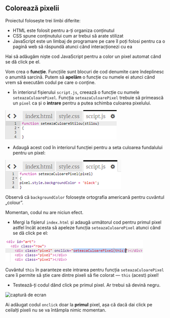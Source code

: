 ## Colorează pixelii

Proiectul folosește trei limbi diferite:

+ HTML este folosit pentru a-ți organiza conținutul
+ CSS spune conținutului cum ar trebui să arate stilizat
+ JavaScript este un limbaj de programare pe care îl poți folosi pentru ca o pagină web să răspundă atunci când interacționezi cu ea

Hai să adăugăm niște cod JavaScript pentru a color un pixel automat când se dă click pe el.

Vom crea o **funcție**. Funcțiile sunt blocuri de cod denumite care îndeplinesc o anumită sarcină. Putem să **apelăm** o funcție cu numele ei atunci când vrem să executăm codul pe care o conține.

+ În interiorul fișierului `script.js`, creează o funcție cu numele `seteazaCuloarePixel`. Funcția `seteazaCuloarePixel` trebuie să primească un `pixel` ca și o **intrare** pentru a putea schimba culoarea pixelului.

![Creare funcție](images/create-function.png)

+ Adaugă acest cod în interiorul funcției pentru a seta culoarea fundalului pentru un pixel:

![captură de ecran](images/pixel-art-set-pixel-colour.png)

Observă că `backgroundColor` folosește ortografia americană pentru cuvântul „colour”.

Momentan, codul nu are niciun efect.

+ Mergi la fișierul `index.html` și adaugă următorul cod pentru primul pixel astfel încât acesta să apeleze funcția `seteazaCuloarePixel` atunci când se dă click pe el:

![captură de ecran](images/pixel-art-onclick.png)

Cuvântul `this` în paranteze este intrarea pentru funcția `seteazaCuloarePixel` care îi permite să știe care dintre pixeli să fie colorat — `this` (acest) pixel!

+ Testează-ți codul dând click pe primul pixel. Ar trebui să devină negru.

![captură de ecran](images/pixel-art-black.png)

Ai adăugat codul `onclick` doar la **primul** pixel, așa că dacă dai click pe ceilalți pixeli nu se va întâmpla nimic momentan.